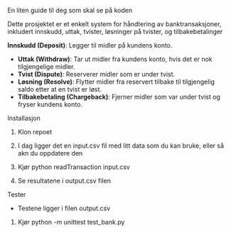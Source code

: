 En liten guide til deg som skal se på koden

Dette prosjektet er et enkelt system for håndtering av banktransaksjoner, inkludert innskudd, uttak, tvister, løsninger på tvister, og tilbakebetalinger

**Innskudd (Deposit)**: Legger til midler på kundens konto.

- **Uttak (Withdraw)**: Tar ut midler fra kundens konto, hvis det er nok tilgjengelige midler.
- **Tvist (Dispute)**: Reserverer midler som er under tvist.
- **Løsning (Resolve)**: Flytter midler fra reservert tilbake til tilgjengelig saldo etter at en tvist er løst.
- **Tilbakebetaling (Chargeback)**: Fjerner midler som var under tvist og fryser kundens konto.

Installasjon

1. Klon repoet

2. I dag ligger det en input.csv fil med litt data som du kan bruke, eller så akn du oppdatere den

3. Kjør python readTransaction input.csv

4. Se resultatene i output.csv filen

Tester

- Testene ligger i filen output.csv

1.  Kjør python -m unittest test_bank.py
